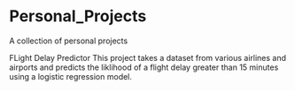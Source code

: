 # Personal_Projects
A collection of personal projects

FLight Delay Predictor
This project takes a dataset from various airlines and airports and 
predicts the liklihood of a flight delay greater than 15 minutes using
a logistic regression model.
